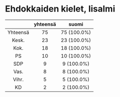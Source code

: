 # Ehdokkaiden kielet, Iisalmi

| |yhteensä|suomi|
|:---:|:---:|:---:|
|Yhteensä|75|75 (100.0%)|
|Kesk.|23|23 (100.0%)|
|Kok.|18|18 (100.0%)|
|PS|10|10 (100.0%)|
|SDP|9|9 (100.0%)|
|Vas.|8|8 (100.0%)|
|Vihr.|5|5 (100.0%)|
|KD|2|2 (100.0%)|

